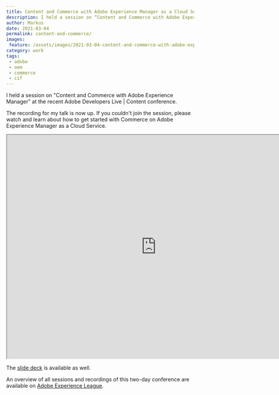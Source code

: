 ```yaml
---
title: Content and Commerce with Adobe Experience Manager as a Cloud Service
description: I held a session on “Content and Commerce with Adobe Experience Manager” at the recent Adobe Developers Live. The recording for my talk is now up. If you couldn’t join the session, please watch and learn about how to get started with Commerce on Adobe Experience Manager as a Cloud Service.
author: Markus
date: 2021-03-04
permalink: content-and-commerce/
images:
 feature: /assets/images/2021-03-04-content-and-commerce-with-adobe-experience-manager-as-a-cloud-service/content-and-commerce.png
category: work
tags:
 - adobe
 - aem
 - commerce
 - cif
---
```


I held a session on "Content and Commerce with Adobe Experience Manager" at the recent Adobe Developers Live | Content conference.

The recording for my talk is now up. If you couldn't join the session, please watch and learn about how to get started with Commerce on Adobe Experience Manager as a Cloud Service.

<iframe width="680" height="400" allowfullscreen="" src="https://video.tv.adobe.com/v/331851/?quality=12&amp;learn=on&amp;hidetitle=true&amp;captions=eng" style="width: 800px; height: 600px;"><source src="https://video.tv.adobe.com/v/331851/?quality=12&learn=on&hidetitle=true" type="" /><p>Your browser does not support the iframe element.</p></iframe>

The [slide deck](https://experienceleague.adobe.com/docs/adobe-developers-live-events/assets/content-commerce.pdf) is available as well.

An overview of all sessions and recordings of this two-day conference are available on [Adobe Experience League](https://experienceleague.adobe.com/docs/adobe-developers-live-events/events/content/feb2021/overview.html?lang=en#content).
